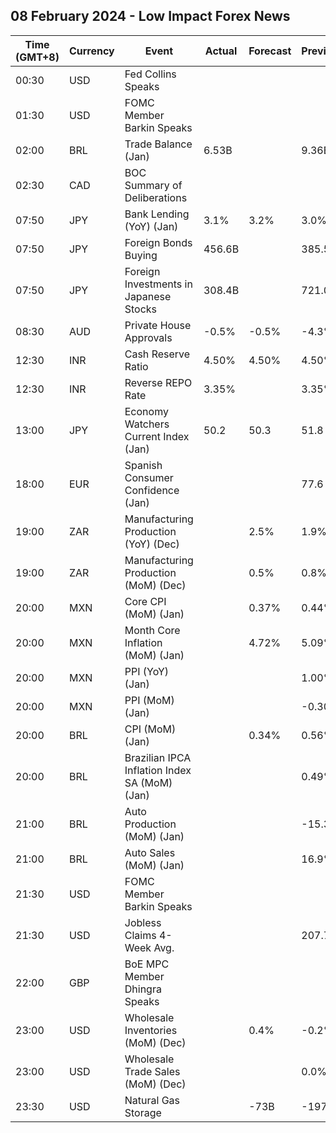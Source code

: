 ## 08 February 2024 - Low Impact Forex News

| Time (GMT+8) | Currency | Event | Actual | Forecast | Previous |
|------|----------|-------|--------|----------|----------|
| 00:30 | USD | Fed Collins Speaks |  |  |  |
| 01:30 | USD | FOMC Member Barkin Speaks |  |  |  |
| 02:00 | BRL | Trade Balance (Jan) | 6.53B |  | 9.36B |
| 02:30 | CAD | BOC Summary of Deliberations |  |  |  |
| 07:50 | JPY | Bank Lending (YoY) (Jan) | 3.1% | 3.2% | 3.0% |
| 07:50 | JPY | Foreign Bonds Buying | 456.6B |  | 385.5B |
| 07:50 | JPY | Foreign Investments in Japanese Stocks | 308.4B |  | 721.0B |
| 08:30 | AUD | Private House Approvals | -0.5% | -0.5% | -4.3% |
| 12:30 | INR | Cash Reserve Ratio | 4.50% | 4.50% | 4.50% |
| 12:30 | INR | Reverse REPO Rate | 3.35% |  | 3.35% |
| 13:00 | JPY | Economy Watchers Current Index (Jan) | 50.2 | 50.3 | 51.8 |
| 18:00 | EUR | Spanish Consumer Confidence (Jan) |  |  | 77.6 |
| 19:00 | ZAR | Manufacturing Production (YoY) (Dec) |  | 2.5% | 1.9% |
| 19:00 | ZAR | Manufacturing Production (MoM) (Dec) |  | 0.5% | 0.8% |
| 20:00 | MXN | Core CPI (MoM) (Jan) |  | 0.37% | 0.44% |
| 20:00 | MXN | Month Core Inflation (MoM) (Jan) |  | 4.72% | 5.09% |
| 20:00 | MXN | PPI (YoY) (Jan) |  |  | 1.00% |
| 20:00 | MXN | PPI (MoM) (Jan) |  |  | -0.30% |
| 20:00 | BRL | CPI (MoM) (Jan) |  | 0.34% | 0.56% |
| 20:00 | BRL | Brazilian IPCA Inflation Index SA (MoM) (Jan) |  |  | 0.49% |
| 21:00 | BRL | Auto Production (MoM) (Jan) |  |  | -15.3% |
| 21:00 | BRL | Auto Sales (MoM) (Jan) |  |  | 16.9% |
| 21:30 | USD | FOMC Member Barkin Speaks |  |  |  |
| 21:30 | USD | Jobless Claims 4-Week Avg. |  |  | 207.75K |
| 22:00 | GBP | BoE MPC Member Dhingra Speaks |  |  |  |
| 23:00 | USD | Wholesale Inventories (MoM) (Dec) |  | 0.4% | -0.2% |
| 23:00 | USD | Wholesale Trade Sales (MoM) (Dec) |  |  | 0.0% |
| 23:30 | USD | Natural Gas Storage |  | -73B | -197B |

